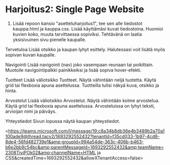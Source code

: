 # Harjoitus2: Single Page Website
    
1. Lisää repoon kansio "asetteluharjoitus1", tee sen alle tiedostot kauppa.html ja kauppa.css. Lisää käyttämäsi kuvat  tiedostoina. Huomioi kuvien koko, muuta tarvittaessa sopiviksi. Tehtävänä on laatia yksisivuinen sivu pienelle kaupalle.



Tervetuloa
Lisää otsikko ja kaupan lyhyt esittely. Halutessasi voit lisätä myös sopivan kuvan kaupalle.


Navigointi
Lisää navigointi (nav) joko vasempaan reunaan tai poikittain. Muotoile navigointipalkki painikkeiksi ja lisää sopiva hover-efekti.


Tuotteet
Lisää väliotsikko Tuotteet. Näytä vähintään neljä tuotetta. Käytä grid tai flexboxia apuna asettelussa. Tuotteilla tulisi näkyä kuva, otsikko ja hinta.


Arvostelut
Lisää väliotsikko Arvostelut. Näytä vähintään kolme arvostelua. Käytä grid tai flexboxia apuna asettelussa. Arvosteluissa on lyhyt teksti, arvioijan nimi ja päiväys.


Yhteystiedot
Sivun lopussa näytä kaupan yhteystiedot.








<https://teams.microsoft.com/l/message/19:c8a34b8db36e4b3489b2a70a1100ade9@thread.tacv2/1693292552432?tenantId=f35cd033-1b97-4cd8-8de4-56fd482739e1&amp;groupId=994a54de-363c-406b-b463-b6e2bb9c54bc&amp;parentMessageId=1693292552432&amp;teamName=2308TiviPOk02&amp;channelName=HTML ja CSS&amp;createdTime=1693292552432&amp;allowXTenantAccess=false>